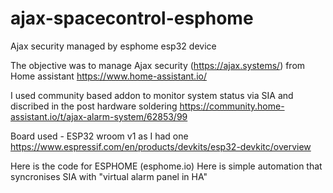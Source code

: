 # ajax-spacecontrol-esphome
Ajax security managed by esphome esp32 device

The objective was to manage Ajax security (https://ajax.systems/)  from Home assistant https://www.home-assistant.io/

I used community based addon to monitor system status via SIA
and discribed in the post hardware soldering 
https://community.home-assistant.io/t/ajax-alarm-system/62853/99

Board used - ESP32 wroom v1 as I had one
https://www.espressif.com/en/products/devkits/esp32-devkitc/overview

Here is the code for ESPHOME (esphome.io) 
Here is simple automation that syncronises SIA with "virtual alarm panel in HA"


